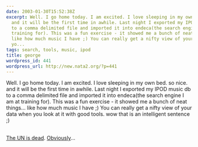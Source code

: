 ```yaml
---
date: 2003-01-30T15:52:38Z
excerpt: Well. I go home today. I am excited. I love sleeping in my own bed. so nice.
  and it will be the first time in awhile. Last night I exported my IPOD music db
  to a comma delimited file and imported it into endeca(the search engine I am at
  training for). This was a fun exercise - it showed me a bunch of neat things...
  like how much music I have ;) You can really get a nifty view of your data when
  yo...
tags: search, tools, music, ipod
title: george
wordpress_id: 441
wordpress_url: http://new.nata2.org/?p=441
---
```


Well. I go home today. I am excited. I love sleeping in my own bed. so nice. and it will be the first time in awhile. Last night I exported my IPOD music db to a comma delimited file and imported it into endeca(the search engine I am at training for). This was a fun exercise - it showed me a bunch of neat things... like how much music I have ;) You can really get a nifty view of your data when you look at it with good tools. wow that is an intelligent sentence ;)<br/><br/>

<a href="http://www.cbc.ca/stories/2003/01/30/end_un030130">The UN is dead</a>. <a href="http://www.nydailynews.com/news/wn_report/story/55766p-52218c.html">Obviously</a>...
